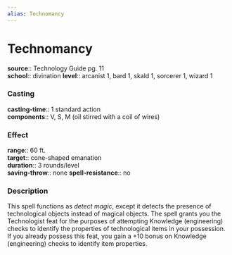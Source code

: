 ```yaml
---
alias: Technomancy
---
```


# Technomancy 

**source**:: Technology Guide pg. 11  
**school**:: divination
**level**:: arcanist 1, bard 1, skald 1, sorcerer 1, wizard 1

### Casting 

**casting-time**:: 1 standard action  
**components**:: V, S, M (oil stirred with a coil of wires)

### Effect 

**range**:: 60 ft.  
**target**:: cone-shaped emanation  
**duration**:: 3 rounds/level  
**saving-throw**:: none
**spell-resistance**:: no

### Description 

This spell functions as *detect magic*, except it detects the presence of technological objects instead of magical objects. The spell grants you the Technologist feat for the purposes of attempting Knowledge (engineering) checks to identify the properties of technological items in your possession. If you already possess this feat, you gain a +10 bonus on Knowledge (engineering) checks to identify item properties.
